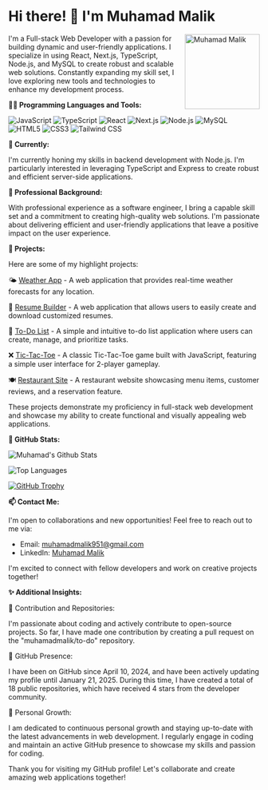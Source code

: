 # Hi there! 👋 I'm Muhamad Malik

<img src="https://github.com/muhamadmalik.png" alt="Muhamad Malik" align="right" width="150" height="150">

I'm a Full-stack Web Developer with a passion for building dynamic and user-friendly applications. I specialize in using React, Next.js, TypeScript, Node.js, and MySQL to create robust and scalable web solutions. Constantly expanding my skill set, I love exploring new tools and technologies to enhance my development process.

**👨‍💻 Programming Languages and Tools:**

![JavaScript](https://img.shields.io/badge/-JavaScript-F7DF1E?style=flat&logo=javascript&logoColor=black)
![TypeScript](https://img.shields.io/badge/-TypeScript-007ACC?style=flat&logo=typescript&logoColor=white)
![React](https://img.shields.io/badge/-React-61DAFB?style=flat&logo=react&logoColor=black)
![Next.js](https://img.shields.io/badge/-Next.js-000000?style=flat&logo=next.js&logoColor=white)
![Node.js](https://img.shields.io/badge/-Node.js-339933?style=flat&logo=node.js&logoColor=white)
![MySQL](https://img.shields.io/badge/-MySQL-4479A1?style=flat&logo=mysql&logoColor=white)
![HTML5](https://img.shields.io/badge/-HTML5-E34F26?style=flat&logo=html5&logoColor=white)
![CSS3](https://img.shields.io/badge/-CSS3-1572B6?style=flat&logo=css3&logoColor=white)
![Tailwind CSS](https://img.shields.io/badge/-Tailwind%20CSS-38B2AC?style=flat&logo=tailwind-css&logoColor=white)

**🌱 Currently:**

I'm currently honing my skills in backend development with Node.js. I'm particularly interested in leveraging TypeScript and Express to create robust and efficient server-side applications.

**💼 Professional Background:**

With professional experience as a software engineer, I bring a capable skill set and a commitment to creating high-quality web solutions. I'm passionate about delivering efficient and user-friendly applications that leave a positive impact on the user experience.

**🔧 Projects:**

Here are some of my highlight projects:

🌤️ [Weather App](https://github.com/muhamadmalik/Weather-App) - A web application that provides real-time weather forecasts for any location.

📄 [Resume Builder](https://github.com/muhamadmalik/resume-builder) - A web application that allows users to easily create and download customized resumes.

📝 [To-Do List](https://github.com/muhamadmalik/to-do) - A simple and intuitive to-do list application where users can create, manage, and prioritize tasks.

❌ [Tic-Tac-Toe](https://github.com/muhamadmalik/Tic-Tac-Toe) - A classic Tic-Tac-Toe game built with JavaScript, featuring a simple user interface for 2-player gameplay.

🍽️ [Restaurant Site](https://github.com/muhamadmalik/Resuarant-Site) - A restaurant website showcasing menu items, customer reviews, and a reservation feature.

These projects demonstrate my proficiency in full-stack web development and showcase my ability to create functional and visually appealing web applications.

**🎉 GitHub Stats:**

![Muhamad's Github Stats](https://github-readme-stats.vercel.app/api?username=muhamadmalik)

![Top Languages](https://github-readme-stats.vercel.app/api/top-langs/?username=muhamadmalik&layout=compact)

[![GitHub Trophy](https://github-profile-trophy.vercel.app/?username=muhamadmalik)](https://github.com/muhamadmalik)

**📫 Contact Me:**

I'm open to collaborations and new opportunities! Feel free to reach out to me via:

- Email: [muhamadmalik951@gmail.com](mailto:muhamadmalik951@gmail.com)
- LinkedIn: [Muhamad Malik](https://www.linkedin.com/in/muhamad-malik/)

I'm excited to connect with fellow developers and work on creative projects together!

**✨ Additional Insights:**

🚀 Contribution and Repositories:

I'm passionate about coding and actively contribute to open-source projects. So far, I have made one contribution by creating a pull request on the "muhamadmalik/to-do" repository.

📅 GitHub Presence:

I have been on GitHub since April 10, 2024, and have been actively updating my profile until January 21, 2025. During this time, I have created a total of 18 public repositories, which have received 4 stars from the developer community.

🌟 Personal Growth:

I am dedicated to continuous personal growth and staying up-to-date with the latest advancements in web development. I regularly engage in coding and maintain an active GitHub presence to showcase my skills and passion for coding.

Thank you for visiting my GitHub profile! Let's collaborate and create amazing web applications together!
